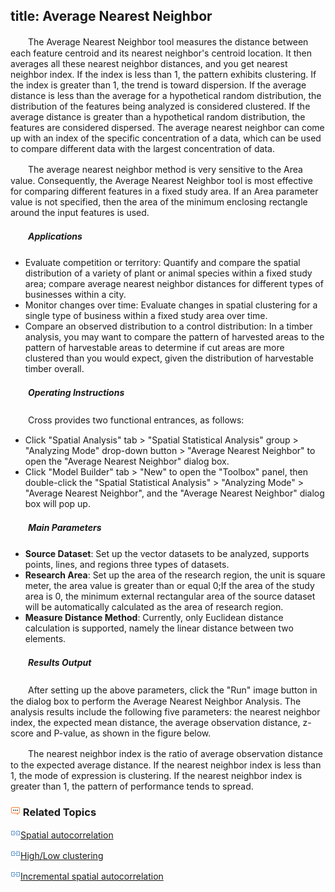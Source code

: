 title: Average Nearest Neighbor
---

　　The Average Nearest Neighbor tool measures the distance between each feature centroid and its nearest neighbor's centroid location. It then averages all these nearest neighbor distances, and you get nearest neighbor index. If the index is less than 1, the pattern exhibits clustering. If the index is greater than 1, the trend is toward dispersion. If the average distance is less than the average for a hypothetical random distribution, the distribution of the features being analyzed is considered clustered. If the average distance is greater than a hypothetical random distribution, the features are considered dispersed. The average nearest neighbor can come up with an index of the specific concentration of a data, which can be used to compare different data with the largest concentration of data.

　　The average nearest neighbor method is very sensitive to the Area value. Consequently, the Average Nearest Neighbor tool is most effective for comparing different features in a fixed study area. If an Area parameter value is not specified, then the area of the minimum enclosing rectangle around the input features is used.


##### 　　Applications

- Evaluate competition or territory: Quantify and compare the spatial distribution of a variety of plant or animal species within a fixed study area; compare average nearest neighbor distances for different types of businesses within a city.
- Monitor changes over time: Evaluate changes in spatial clustering for a single type of business within a fixed study area over time.
- Compare an observed distribution to a control distribution: In a timber analysis, you may want to compare the pattern of harvested areas to the pattern of harvestable areas to determine if cut areas are more clustered than you would expect, given the distribution of harvestable timber overall.

##### 　　Operating Instructions

　　Cross provides two functional entrances, as follows:

- Click "Spatial Analysis" tab > "Spatial Statistical Analysis" group > "Analyzing Mode" drop-down button > "Average Nearest Neighbor" to open the "Average Nearest Neighbor" dialog box.
- Click "Model Builder" tab > "New" to open the "Toolbox" panel, then double-click the "Spatial Statistical Analysis" > "Analyzing Mode" > "Average Nearest Neighbor", and the "Average Nearest Neighbor" dialog box will pop up.

##### 　　Main Parameters
- **Source Dataset**: Set up the vector datasets to be analyzed, supports points, lines, and regions three types of datasets. 
- **Research Area**: Set up the area of the research region, the unit is square meter, the area value is greater than or equal 0;If the area of the study area is 0, the minimum external rectangular area of the source dataset will be automatically calculated as the area of research region.
- **Measure Distance Method**: Currently, only Euclidean distance calculation is supported, namely the linear distance between two elements.

##### 　　Results Output

　　After setting up the above parameters, click the "Run" image button in the dialog box to perform the Average Nearest Neighbor Analysis. The analysis results include the following five parameters: the nearest neighbor index, the expected mean distance, the average observation distance, z-score and P-value, as shown in the figure below.

　　The nearest neighbor index is the ratio of average observation distance to the expected average distance. If the nearest neighbor index is less than 1, the mode of expression is clustering. If the nearest neighbor index is greater than 1, the pattern of performance tends to spread. 



### ![](../img/seealso.png) Related Topics


![](../img/smalltitle.png)[Spatial autocorrelation](SpatialAutocorrelation.html)

![](../img/smalltitle.png)[High/Low clustering](HighLowClustering.html)

![](../img/smalltitle.png)[Incremental spatial autocorrelation](IncrementalSpatialAutocorrelation.html)

